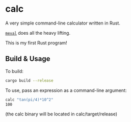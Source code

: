 # calc

A very simple command-line calculator written in Rust.

[`meval`](https://crates.io/crates/meval) does all the heavy lifting.

This is my first Rust program!

## Build & Usage

To build:

```sh
cargo build --release
```

To use, pass an expression as a command-line argument:

```sh
calc "tan(pi/4)*10^2"
100
```
(the calc binary will be located in calc/target/release)
